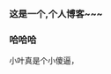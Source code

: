### 这是一个,个人博客~~~

### 哈哈哈
小叶真是个小傻逼，

[csdn]: http://imgtech.gmw.cn/attachement/jpg/site2/20111223/f04da22d7ba7105e1d7507.jpg "这是CSDN的图标"


